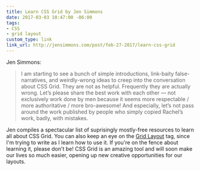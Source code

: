 ```yaml
---
title: Learn CSS Grid by Jen Simmons
date: 2017-03-03 10:47:00 -06:00
tags:
- CSS
- grid layout
custom_type: link
link_url: http://jensimmons.com/post/feb-27-2017/learn-css-grid
---
```


Jen Simmons:

> I am starting to see a bunch of simple introductions, link-baity false-narratives, and weirdly-wrong ideas to creep into the conversation about CSS Grid. They are not as helpful. Frequently they are actually wrong. Let’s please share the best work with each other — not exclusively work done by men because it seems more respectable / more authoritative / more bro-awesome! And especially, let’s not pass around the work published by people who simply copied Rachel’s work, badly, with mistakes.

Jen compiles a spectacular list of suprisingly mostly-free resources to learn all about CSS Grid. You can also keep an eye on the [Grid Layout](https://theboldreport.net/topics#grid-layout) tag, since I'm trying to write as I learn how to use it. If you're on the fence about learning it, please don't be! CSS Grid is an amazing tool and will soon make our lives so much easier, opening up new creative opportunities for our layouts.
